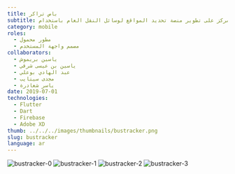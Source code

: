 ```yaml
---
title: باص تراكر
subtitle: مشروع جامعي لمدة فصل دراسي مركز على تطوير منصة تحديد المواقع لوسائل النقل العام باستخدام Flutter و Firebase و Cloud Firestore.
category: mobile
roles:
  - مطور محمول
  - مصمم واجهة المستخدم
collaborators:
  - ياسين بريموش
  - ياسين بن عيسى شرقي
  - عبد الهادي بوعلي
  - مجدى سيتايب
  - ياسر شعادرة
date: 2019-07-01
technologies: 
  - Flutter
  - Dart
  - Firebase
  - Adobe XD
thumb: ../../../images/thumbnails/bustracker.png
slug: bustracker
language: ar
---
```


![bustracker-0](https://mir-s3-cdn-cf.behance.net/project_modules/fs/15641a80114461.5cd823ed3e181.png)
![bustracker-1](https://mir-s3-cdn-cf.behance.net/project_modules/fs/97804e80114461.5cd823ed3e47c.png)
![bustracker-2](https://mir-s3-cdn-cf.behance.net/project_modules/fs/eb9ddd80114461.5cd823ed3dc20.png)
![bustracker-3](https://mir-s3-cdn-cf.behance.net/project_modules/fs/10edff80114461.5cd823ed3d07d.png)